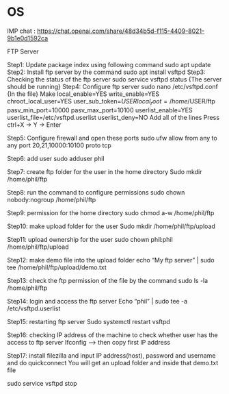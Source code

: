 # OS

IMP chat :  https://chat.openai.com/share/48d34b5d-f115-4409-8021-9b1e0d1592ca


FTP Server

Step1: Update package index using following command
            sudo apt update
Step2: Install ftp server by the command
            sudo apt install vsftpd
Step3: Checking the status of the ftp server
             sudo service vsftpd status
           {The server should be running}
Step4: Configure ftp server
           sudo nano /etc/vsftpd.conf
           {In the file}
           Make local_enable=YES
           write_enable=YES
           chroot_local_user=YES
           user_sub_token=$USER
           local_root=/home/$USER/ftp
           pasv_min_port=10000
           pasv_max_port=10100 
           userlist_enable=YES
           userlist_file=/etc/vsftpd.userlist
           userlist_deny=NO
           Add all of the lines
Press ctrl+X → Y → Enter

Step5: Configure firewall and open these ports
sudo ufw allow from any to any port 20,21,10000:10100 proto tcp

Step6: add user
sudo adduser phil 


Step7: create ftp folder for the user in the home directory
Sudo mkdir /home/phil/ftp

Step8: run the command to configure permissions
sudo chown nobody:nogroup /home/phil/ftp

Step9: permission for the home directory
sudo chmod a-w /home/phil/ftp

Step10: make upload folder for the user
Sudo mkdir /home/phil/ftp/upload

Step11: upload ownership for the user
sudo chown phil:phil /home/phil/ftp/upload

Step12: make demo file into the upload folder
echo “My ftp server” | sudo tee /home/phil/ftp/upload/demo.txt

Step13: check the ftp permission of the file by the command
sudo ls -la /home/phil/ftp


Step14: login and access the ftp server
Echo “phil” | sudo tee -a /etc/vsftpd.userlist

Step15: restarting ftp server
Sudo systemctl restart vsftpd

Step16: checking IP address of the machine to check whether user has the access to ftp server
Ifconfig —> then copy first IP address

Step17: install filezilla and input IP address(host), password and username and do quickconnect 
You will get an upload folder and inside that demo.txt file

sudo service vsftpd stop
